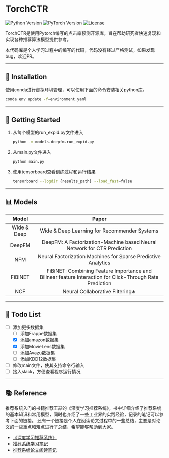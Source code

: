 # TorchCTR

![Python Version](https://img.shields.io/badge/Python-3.7+-blue.svg) ![PyTorch Version](https://img.shields.io/badge/PyTorch-2.0+-blue.svg) [![License](https://img.shields.io/badge/license-MIT-blue.svg)](LICENSE)

TorchCTR是使用Pytorch编写的点击率预测开源库，旨在帮助研究者快速复现和实现各种推荐算法模型提供参考。

本代码库是个人学习过程中的编写的代码，代码没有经过严格测试，如果发现bug，欢迎PR。

---

## 👋 Installation

使用conda进行虚拟环境管理，可以使用下面的命令安装相关python库。

```bash
conda env update -f=environment.yaml
```

---

## 🥳 Getting Started

1. 从每个模型的run_expid.py文件进入

   ```bash
   python -m models.deepfm.run_expid.py
   ```
2. 从main.py文件进入

   ```bash
   python main.py
   ```
3. 使用tensorboard查看训练过程和运行结果

   ```bash
   tensorboard --logdir {results_path} --load_fast=false
   ```

---

## 📊 Models

|    Model    |                                                  Paper                                                  |
| :---------: | :------------------------------------------------------------------------------------------------------: |
| Wide & Deep |                               Wide & Deep Learning for Recommender Systems                               |
|   DeepFM   |                 DeepFM: A Factorization-Machine based Neural Network for CTR Prediction                 |
|     NFM     |                      Neural Factorization Machines for Sparse Predictive Analytics                      |
|   FiBiNET   | FiBiNET: Combining Feature Importance and Bilinear feature Interaction for Click-Through Rate Prediction |
|     NCF     |                                     Neural Collaborative Filtering∗                                     |

---

## 📝 Todo List

- [ ] 添加更多数据集
  - [ ] 添加Frappe数据集
  - [X] 添加amazon数据集
  - [X] 添加MovieLens数据集
  - [ ] 添加Avazu数据集
  - [ ] 添加KDD12数据集
- [ ] 修改main文件，使其支持命令行输入
- [ ] 接入slack，方便查看程序运行情况

---

## 📚 Reference

推荐系统入门的书籍推荐王喆的《深度学习推荐系统》，书中详细介绍了推荐系统的基本知识和常用模型，同时也介绍了一些工业界的实践经验，记录的笔记可以参考下面的链接。
还有一个链接是个人在阅读论文过程中的一些总结，主要是对论文的一些重点和难点进行了总结，希望能够帮助到大家。

- [《深度学习推荐系统》](https://weread.qq.com/web/bookDetail/b7732f20813ab7c33g015dea)
- [推荐系统学习笔记](https://www.wolai.com/wyx-hhhh/9AzgMp2jcfaVkdZusY1Biv)
- [推荐系统论文阅读笔记](https://www.wolai.com/wyx-hhhh/b47zdaJfje2eqv5w39JstG)
